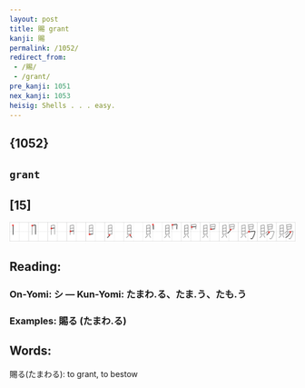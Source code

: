 ```yaml
---
layout: post
title: 賜 grant
kanji: 賜
permalink: /1052/
redirect_from:
 - /賜/
 - /grant/
pre_kanji: 1051
nex_kanji: 1053
heisig: Shells . . . easy.
---
```


## {1052}

## `grant`

## [15]

<div class="stroke"><img src="../images/E8B39C.png" /></div>

## Reading:

### On-Yomi: シ &mdash; Kun-Yomi: たまわ.る、たま.う、たも.う

### Examples: 賜る (たまわ.る)

## Words:

賜る(たまわる): to grant, to bestow
